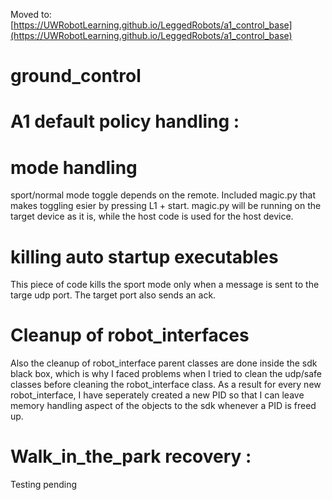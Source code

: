 Moved to: [https://UWRobotLearning.github.io/LeggedRobots/a1_control_base](https://UWRobotLearning.github.io/LeggedRobots/a1_control_base)

# ground_control


# A1 default policy handling : 

# mode handling
sport/normal mode toggle depends on the remote. Included magic.py that makes toggling esier by pressing L1 + start. magic.py will be running on the target device as it is, while the host code is used for the host device. 

# killing auto startup executables

This piece of code kills the sport mode only when a message is sent to the targe udp port. The target port also sends an ack.

# Cleanup of robot_interfaces

Also the cleanup of robot_interface parent classes are done inside the sdk black box, which is why I faced problems when I tried to clean the udp/safe classes before cleaning the robot_interface class.
As a result for every new robot_interface, I have seperately created a new PID so that I can leave  memory handling aspect of the objects to the sdk whenever a PID is freed up.

# Walk_in_the_park recovery : 

Testing pending